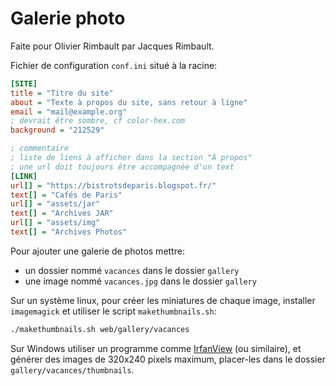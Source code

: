 # Galerie photo

Faite pour Olivier Rimbault par Jacques Rimbault.

Fichier de configuration `conf.ini` situé à la racine:
```ini
[SITE]
title = "Titre du site"
about = "Texte à propos du site, sans retour à ligne"
email = "mail@example.org"
; devrait être sombre, cf color-hex.com
background = "212529"

; commentaire
; liste de liens à afficher dans la section "À propos"
; une url doit toujours être accompagnée d'un text
[LINK]
url[] = "https://bistrotsdeparis.blogspot.fr/"
text[] = "Cafés de Paris"
url[] = "assets/jar"
text[] = "Archives JAR"
url[] = "assets/img"
text[] = "Archives Photos"
```

Pour ajouter une galerie de photos mettre:
- un dossier nommé `vacances` dans le dossier `gallery`
- une image nommé `vacances.jpg` dans le dossier `gallery`

Sur un système linux, pour créer les miniatures de chaque image,
installer `imagemagick` et
utiliser le script `makethumbnails.sh`:
```bash
./makethumbnails.sh web/gallery/vacances
```

Sur Windows utiliser un programme comme [IrfanView][0] (ou similaire), et
générer des images de 320x240 pixels maximum, placer-les dans le dossier `gallery/vacances/thumbnails`.



[0]: http://www.irfanview.com/
